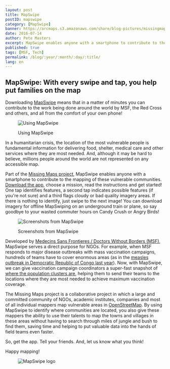 ```yaml
---
layout: post
title: MapSwipe
postID: mapswipe
category: [MapSwipe]
banner: https://arcmaps.s3.amazonaws.com/share/blog-pictures/missingmaps-blog_20160714_mapswipe.jpg
date: 2016-07-14
author: Pete Masters
excerpt: MapSwipe enables anyone with a smartphone to contribute to the mapping of these vulnerable communities. Download the app, choose a mission, read the instructions and get started!
published: true
tags: [MSF, Tech]
permalink: /blog/:year/:month/:day/:title/
lang: en
---
```


## MapSwipe: With every swipe and tap, you help put families on the map

Downloading [MapSwipe](http://mapswipe.org/) means that in a matter of minutes you can contribute to the work being done around the world by MSF, the Red Cross and others, and all from the comfort of your own phone!

<figure>
<img src="https://wiki.openstreetmap.org/w/images/thumb/d/dc/DSC_0355.JPG/640px-DSC_0355.JPG" alt="Using MapSwipe">
<p class="caption">Using MapSwipe</p>
</figure>

In a humanitarian crisis, the location of the most vulnerable people is fundamental information for delivering food, shelter, medical care and other services where they are most needed. And, although it may be hard to believe, millions people around the world are not represented on any accessible map.

Part of the [Missing Maps project](http://www.missingmaps.org/), MapSwipe enables anyone with a smartphone to contribute to the mapping of these vulnerable communities. [Download the app](http://mapswipe.org/), choose a mission, read the instructions and get started! One tap identifies features, a second tap indicates possible features (if you're not sure) and a third  flags cloudy or bad quality imagery areas.  If there is nothing to identify, just swipe to the next image! You can download imagery for offline MapSwiping on an underground train or plane, so say goodbye to your wasted commuter hours on Candy Crush or Angry Birds!

<figure>
<img src="https://wiki.openstreetmap.org/w/images/thumb/1/14/Mapswipe_screens.PNG/640px-Mapswipe_screens.PNG" alt="Screenshots from MapSwipe">
<p class="caption">Screenshots from MapSwipe</p>
</figure>

Developed by [Medecins Sans Frontieres / Doctors Without Borders (MSF)](http://www.msf.org.uk/), MapSwipe serves a direct purpose for NGOs. For example, when MSF responds to major disease outbreaks with mass vaccination campaigns, hundreds of teams have to cover enormous areas (as in the [measles outbreak in Democratic Republic of Congo last year](http://www.msf.org.uk/article/democratic-republic-of-congo-measles-an-epidemic-emergency)). Now, with MapSwipe, we can give vaccination campaign coordinators a super-fast snapshot of [where the population clusters are](https://www.msf.org.uk/article/drc-saving-lives-with-remote-mapping), helping them to send their teams to the locations where they are most needed to achieve maximum vaccination coverage.

The Missing Maps project is a collaborative project in which a large and committed community of NGOs, academic institutes, companies and most of all individual mappers map vulnerable areas in [OpenStreetMap](http://www.openstreetmap.org/). By using MapSwipe to identify where communities are located, you also give these mappers the ability to use their talents to map the towns and villages in these areas without having to search through miles of jungle and bush to find them, saving time and helping to put valuable data into the hands of field teams even faster.

So, get the app. Tell your friends. And, let us know what you think!

Happy mapping!

<figure>
<img src="https://wiki.openstreetmap.org/w/images/thumb/2/2e/Mapswipe_lockup_blackclear.png/640px-Mapswipe_lockup_blackclear.png" alt="MapSwipe logo">
</figure>
